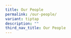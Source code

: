 ```yaml
---
title: Our People
permalink: /our-people/
variant: tiptap
description: ""
third_nav_title: Our People
---
```

